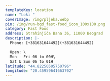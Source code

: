 ```yaml
---
templateKey: location
name: "Loki "
coverImage: /img/pljeka.webp
pin: /img/run-bgd_fast-food_icon_100x100.png
category: Fast Food
address: Strahinjića Bana 36, 11000 Beograd
description: |-
  Phone: [+381631644492](+381631644492)

  Open: \
  Mon - Fri 06 to 00H\
  Sat & Sun 06 to 01H
latitude: "44.82250505750796"
longitude: "20.45959641663702"
---
```


